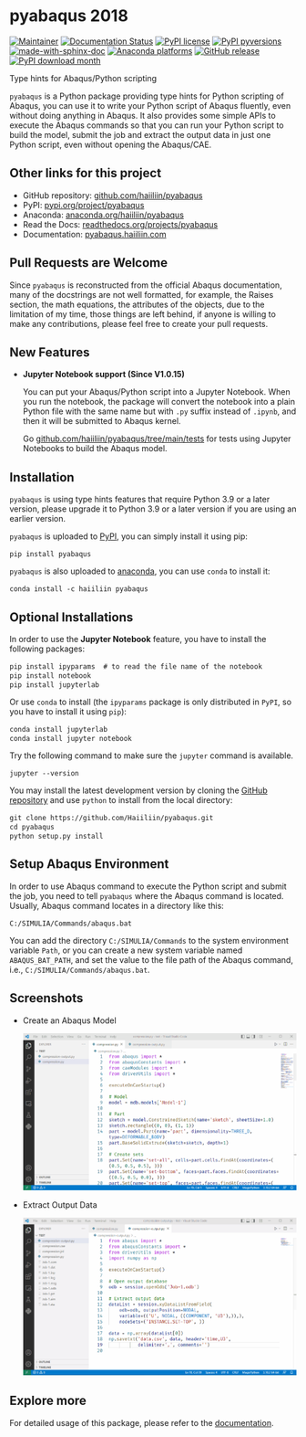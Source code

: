 # pyabaqus 2018

[![Maintainer](https://img.shields.io/badge/maintainer-haiiliin-blue)](https://github.com/haiiliin)
[![Documentation Status](https://readthedocs.org/projects/pyabaqus/badge/?version=latest)](https://pyabaqus.haiiliin.com/en/latest/?badge=latest)
[![PyPI license](https://img.shields.io/pypi/l/pyabaqus.svg)](https://github.com/haiiliin/pyabaqus/blob/main/LICENSE)
[![PyPI pyversions](https://img.shields.io/pypi/pyversions/pyabaqus.svg)](https://www.python.org/)
[![made-with-sphinx-doc](https://img.shields.io/badge/Made%20with-Sphinx-1f425f.svg)](https://www.sphinx-doc.org/)
[![Anaconda platforms](https://anaconda.org/haiiliin/pyabaqus/badges/platforms.svg)](https://anaconda.org/haiiliin/pyabaqus)
[![GitHub release](https://img.shields.io/github/release/haiiliin/pyabaqus.svg)](https://GitHub.com/haiiliin/pyabaqus/releases/)
[![PyPI download month](https://img.shields.io/pypi/dm/pyabaqus.svg)](https://pypi.python.org/pypi/pyabaqus/)

Type hints for Abaqus/Python scripting

`pyabaqus` is a Python package providing type hints for Python scripting of Abaqus, you can 
use it to write your Python script of Abaqus fluently, even without doing anything in Abaqus. 
It also provides some simple APIs to execute the Abaqus commands so that you can run your 
Python script to build the model, submit the job and extract the output data in just one 
Python script, even without opening the Abaqus/CAE. 

## Other links for this project

- GitHub repository: [github.com/haiiliin/pyabaqus](https://github.com/haiiliin/pyabaqus)
- PyPI: [pypi.org/project/pyabaqus](https://pypi.org/project/pyabaqus/)
- Anaconda: [anaconda.org/haiiliin/pyabaqus](https://anaconda.org/haiiliin/pyabaqus)
- Read the Docs: [readthedocs.org/projects/pyabaqus](https://readthedocs.org/projects/pyabaqus/)
- Documentation: [pyabaqus.haiiliin.com](https://pyabaqus.haiiliin.com/en/latest/)

## Pull Requests are Welcome

Since `pyabaqus` is reconstructed from the official Abaqus documentation,
many of the docstrings are not well formatted, for example, the Raises section, 
the math equations, the attributes of the objects, due to the limitation of 
my time, those things are left behind, if anyone is willing to make any 
contributions, please feel free to create your pull requests.

## New Features

- **Jupyter Notebook support (Since V1.0.15)**
  
  You can put your Abaqus/Python script into a Jupyter Notebook.
  When you run the notebook, the package will convert the notebook into a plain Python file 
  with the same name but with `.py` suffix instead of `.ipynb`, and then it will be submitted 
  to Abaqus kernel. 

  Go [github.com/haiiliin/pyabaqus/tree/main/tests](https://github.com/haiiliin/pyabaqus/tree/main/tests/compression)
  for tests using Jupyter Notebooks to build the Abaqus model.

## Installation

`pyabaqus` is using type hints features that require Python 3.9 or a later version, 
please upgrade it to Python 3.9 or a later version if you are using an earlier version.

`pyabaqus` is uploaded to [PyPI](https://pypi.org/project/pyabaqus), you can simply install 
it using pip:
```shell
pip install pyabaqus
```

`pyabaqus` is also uploaded to [anaconda](https://anaconda.org/haiiliin/pyabaqus), you can use 
`conda` to install it:
```shell
conda install -c haiiliin pyabaqus
```

## Optional Installations
 
In order to use the **Jupyter Notebook** feature, you have to install the following packages:
```shell
pip install ipyparams  # to read the file name of the notebook
pip install notebook
pip install jupyterlab
```
Or use `conda` to install (the `ipyparams` package is only distributed in `PyPI`, 
so you have to install it using `pip`):
```shell
conda install jupyterlab
conda install jupyter notebook
```

Try the following command to make sure the `jupyter` command is available. 
```shell
jupyter --version
```

You may install the latest development version by cloning the 
[GitHub repository](https://github.com/Haiiliin/pyabaqus) and use `python` to install from 
the local directory:

```shell
git clone https://github.com/Haiiliin/pyabaqus.git
cd pyabaqus
python setup.py install
```

## Setup Abaqus Environment

In order to use Abaqus command to execute the Python script and submit the job, you need to tell
`pyabaqus` where the Abaqus command is located. Usually, Abaqus command locates in a directory like this:

```
C:/SIMULIA/Commands/abaqus.bat
```

You can add the directory `C:/SIMULIA/Commands` to the system environment variable `Path`, or you can create a new
system variable named `ABAQUS_BAT_PATH`, and set the value to the file path of the Abaqus command, i.e.,
`C:/SIMULIA/Commands/abaqus.bat`.

## Screenshots

- Create an Abaqus Model

  ![Model](https://github.com/Haiiliin/pyabaqus/blob/main/docs/source/images/model-code.gif "Create an Abaqus Model")

- Extract Output Data

  ![Output](https://github.com/Haiiliin/pyabaqus/blob/main/docs/source/images/output-code.gif "Extract Output Data")

## Explore more

For detailed usage of this package, please refer to the [documentation](https://haiiliin.com/pyabaqus/).
